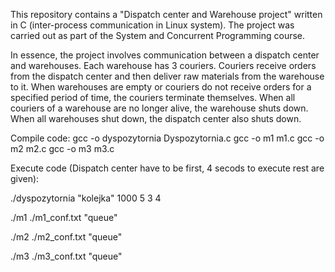 This repository contains a "Dispatch center and Warehouse project" written in C (inter-process communication in Linux system).
The project was carried out as part of the System and Concurrent Programming course.

In essence, the project involves communication between a dispatch center and warehouses. Each warehouse has 3 couriers.
Couriers receive orders from the dispatch center and then deliver raw materials from the warehouse to it.
When warehouses are empty or couriers do not receive orders for a specified period of time, the couriers terminate themselves.
When all couriers of a warehouse are no longer alive, the warehouse shuts down. When all warehouses shut down, the dispatch center also shuts down.

Compile code:
gcc -o dyspozytornia Dyspozytornia.c
gcc -o m1 m1.c
gcc -o m2 m2.c
gcc -o m3 m3.c


Execute code (Dispatch center have to be first, 4 secods to execute rest are given):

./dyspozytornia "kolejka" 1000 5 3 4

./m1 ./m1_conf.txt "queue"

./m2 ./m2_conf.txt "queue"

./m3 ./m3_conf.txt "queue"

